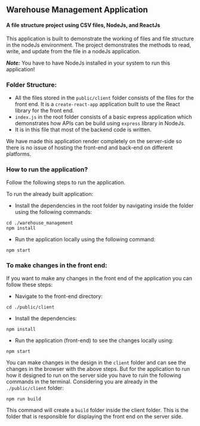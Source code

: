 ## Warehouse Management Application
#### A file structure project using CSV files, NodeJs, and ReactJs

This application is built to demonstrate the working of files and file structure in the nodeJs environment. The project demonstrates the methods to read, write, and update from the file in a nodeJs application.

***Note:*** You have to have NodeJs installed in your system to run this application!

### Folder Structure:
- All the files stored in the `public/client` folder consists of the files for the front end. It is a `create-react-app` application built to use the React library for the front end.
- `index.js` in the root folder consists of a basic express application which demonstrates how APIs can be build using `express` library in NodeJs.
- It is in this file that most of the backend code is written.

We have made this application render completely on the server-side so there is no issue of hosting the front-end and back-end on different platforms. 

### How to run the application?
Follow the following steps to run the application.

To run the already built application: 

- Install the dependencies in the root folder by navigating inside the folder using the following commands:
```shell
cd ./warehouse_management
npm install
```
- Run the application locally using the following command:
```shell
npm start
```

### To make changes in the front end:
If you want to make any changes in the front end of the application you can follow these steps:
- Navigate to the front-end directory:
```shell
cd ./public/client
```
- Install the dependencies:
```shell
npm install
```
- Run the application (front-end) to see the changes locally using:
```shell
npm start
```

You can make changes in the design in the `client` folder and can see the changes in the browser with the above steps. But for the application to run how it designed to run on the server side you have to ruin the following commands in the terminal.
Considering you are already in the `./public/client` folder:
```shell
npm run build
```

This command will create a `build` folder inside the client folder. This is the folder that is responsible for displaying the front end on the server side. 


























